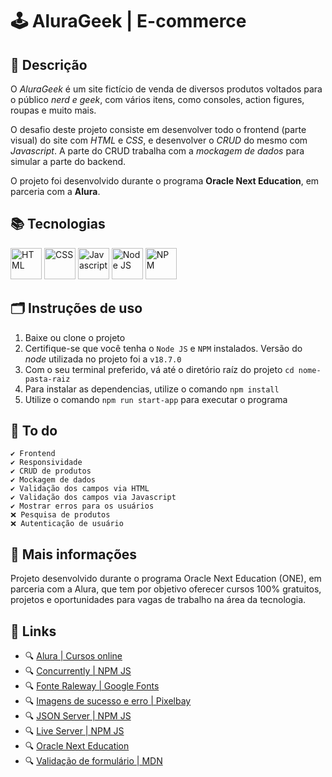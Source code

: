 # 🕹️ AluraGeek | E-commerce

## 📃 Descrição

O *AluraGeek* é um site fictício de venda de diversos produtos voltados para o público *nerd e geek*, com vários itens, como consoles, action figures, roupas e muito mais.

O desafio deste projeto consiste em desenvolver todo o frontend (parte visual) do site com *HTML* e *CSS*, e desenvolver o *CRUD* do mesmo com *Javascript*. A parte do CRUD trabalha com a *mockagem de dados* para simular a parte do backend.

O projeto foi desenvolvido durante o programa **Oracle Next Education**, em parceria com a **Alura**.

## 📚 Tecnologias
<div style="display: inline-block">
  <img src="https://cdn.jsdelivr.net/gh/devicons/devicon/icons/html5/html5-original.svg" height="50px" alt="HTML" title="HTML">
  <img src="https://cdn.jsdelivr.net/gh/devicons/devicon/icons/css3/css3-original.svg" height="50px" alt="CSS" title="CSS">
  <img src="https://cdn.jsdelivr.net/gh/devicons/devicon/icons/javascript/javascript-original.svg" height="50px" alt="Javascript" title="Javascript">
  <img src="https://cdn.jsdelivr.net/gh/devicons/devicon/icons/nodejs/nodejs-original.svg" height="50px" alt="Node JS" title="Node JS">
  <img src="https://cdn.jsdelivr.net/gh/devicons/devicon/icons/npm/npm-original-wordmark.svg" height="50px" alt="NPM" title="NPM">
</div>

## 🗂️ Instruções de uso

1. Baixe ou clone o projeto
2. Certifique-se que você tenha o `Node JS` e `NPM` instalados. Versão do *node* utilizada no projeto foi a `v18.7.0`
3. Com o seu terminal preferido, vá até o diretório raíz do projeto `cd nome-pasta-raiz`
4. Para instalar as dependencias, utilize o comando `npm install`
5. Utilize o comando `npm run start-app` para executar o programa

## 📅 To do

    ✔️ Frontend
    ✔️ Responsividade
    ✔️ CRUD de produtos
    ✔️ Mockagem de dados
    ✔️ Validação dos campos via HTML
    ✔️ Validação dos campos via Javascript
    ✔️ Mostrar erros para os usuários
    ❌ Pesquisa de produtos
    ❌ Autenticação de usuário

## 📌 Mais informações

Projeto desenvolvido durante o programa Oracle Next Education (ONE), em parceria com a Alura, que tem por objetivo oferecer cursos 100% gratuitos, projetos e oportunidades para vagas de trabalho na área da tecnologia.

## 🔗 Links

* 🔍 [Alura | Cursos online](https://www.alura.com.br/)
* 🔍 [Concurrently | NPM JS](https://www.npmjs.com/package/concurrently)
* 🔍 [Fonte Raleway | Google Fonts](https://fonts.google.com/specimen/Raleway)
* 🔍 [Imagens de sucesso e erro | Pixelbay](https://pixabay.com/pt/users/samuel1983-1626596/)
* 🔍 [JSON Server | NPM JS](https://www.npmjs.com/package/json-server)
* 🔍 [Live Server | NPM JS](https://www.npmjs.com/package/live-server)
* 🔍 [Oracle Next Education](https://www.oracle.com/br/education/oracle-next-education/)
* 🔍 [Validação de formulário | MDN](https://developer.mozilla.org/en-US/docs/Learn/Forms/Form_validation)